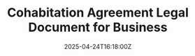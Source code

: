 ---
title: Cohabitation Agreement Legal Document for Business
linkTitle: Cohabitation Agreement Legal Document for Business
date: '2025-04-24T16:18:00Z'
weight: 1
description: No content
draft: false
ref: cohabitation-agreement-legal-document-for-business
---